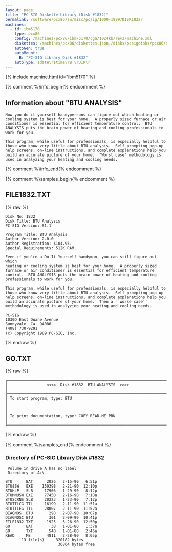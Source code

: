 ```yaml
---
layout: page
title: "PC-SIG Diskette Library (Disk #1832)"
permalink: /software/pcx86/sw/misc/pcsig/1000-1999/DISK1832/
machines:
  - id: ibm5170
    type: pcx86
    config: /machines/pcx86/ibm/5170/cga/1024kb/rev3/machine.xml
    diskettes: /machines/pcx86/diskettes.json,/disks/pcsigdisks/pcx86/diskettes.json
    autoGen: true
    autoMount:
      B: "PC-SIG Library Disk #1832"
    autoType: $date\r$time\rB:\rDIR\r
---
```


{% include machine.html id="ibm5170" %}

{% comment %}info_begin{% endcomment %}

## Information about "BTU ANALYSIS"

    Now you do-it-yourself handypersons can figure out which heating or
    cooling system is best for your home.  A properly sized furnace or air
    conditioner is essential for efficient temperature control.  BTU
    ANALYSIS puts the brain power of heating and cooling professionals to
    work for you.
    
    This program, while useful for professionals, is especially helpful to
    those who know very little about BTU analysis.  Self prompting pop-up
    help screens, on-line instructions, and complete explanations help you
    build an accurate picture of your home.  "Worst case" methodology is
    used in analyzing your heating and cooling needs.
{% comment %}info_end{% endcomment %}

{% comment %}samples_begin{% endcomment %}

## FILE1832.TXT

{% raw %}
```
Disk No: 1832                                                           
Disk Title: BTU Analysis                                                
PC-SIG Version: S1.1                                                    
                                                                        
Program Title: BTU Analysis                                             
Author Version: 2.0.0                                                   
Author Registration: $104.95.                                           
Special Requirements: 512K RAM.                                         
                                                                        
Even if you're a Do-It-Yourself handyman, you can still figure out which
heating or cooling system is best for your home.  A properly sized      
furnace or air conditioner is essential for efficient temperature       
control.  BTU ANALYSIS puts the brain power of heating and cooling      
professionals to work for you.                                          
                                                                        
This program, while useful for professionals, is especially helpful to  
those who know very little about BTU analysis.  Self prompting pop-up   
help screens, on-line instructions, and complete explanations help you  
build an accurate picture of your home.  Then a ``worse case''          
methodology is used in analyzing your heating and cooling needs.        
                                                                        
PC-SIG                                                                  
1030D East Duane Avenue                                                 
Sunnyvale  Ca. 94086                                                    
(408) 730-9291                                                          
(c) Copyright 1989 PC-SIG, Inc.                                         
```
{% endraw %}

## GO.TXT

{% raw %}
```
╔═════════════════════════════════════════════════════════════════════════╗
║                 <<<<  Disk #1832  BTU ANALYSIS  >>>>                    ║
╠═════════════════════════════════════════════════════════════════════════╣
║ To start program, type: BTU                                             ║
║                                                                         ║
║ To print documentation, type: COPY READ.ME PRN                          ║
╚═════════════════════════════════════════════════════════════════════════╝
```
{% endraw %}

{% comment %}samples_end{% endcomment %}

### Directory of PC-SIG Library Disk #1832

     Volume in drive A has no label
     Directory of A:\

    BTU      BAT      2026   2-15-90   6:51p
    BTU8SW   EXE    150398   2-21-90  12:10p
    BTUHLP   SLB     17966   1-29-90   8:12p
    BTUMNUSW EXE     77450   2-16-90   7:18a
    BTUSCRNS SLB     20223   1-23-90   7:12p
    BTUTTLCG TTL     16199   2-11-90  11:51a
    BTUTTLEG TTL     28007   2-11-90  11:52a
    DIAGNOS  BTU       298   2-07-90  10:07p
    DIAGNOSC BTU       301   2-09-90  10:41p
    FILE1832 TXT      1925   3-26-90  12:50p
    GO       BAT        38   1-01-80   1:37a
    GO       TXT       540   1-01-80   2:46a
    READ     ME       4811   2-28-90   8:05p
           13 file(s)     320182 bytes
                           36864 bytes free
